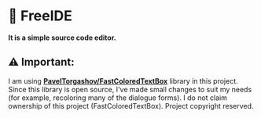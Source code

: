 # 📒 FreeIDE
<strong>It is a simple source code editor.</strong>

## ⚠️ Important:
I am using <strong><a href="https://github.com/PavelTorgashov/FastColoredTextBox">PavelTorgashov/FastColoredTextBox</a></strong> library in this project. Since this library is open source, I've made small changes to suit my needs (for example, recoloring many of the dialogue forms). I do not claim ownership of this project (FastColoredTextBox). Project copyright reserved.
